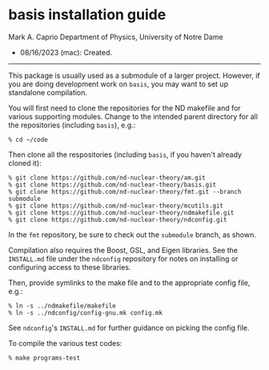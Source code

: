 # basis installation guide #

Mark A. Caprio
Department of Physics, University of Notre Dame

+ 08/16/2023 (mac): Created.

----------------------------------------------------------------

This package is usually used as a submodule of a larger project.  However, if
you are doing development work on `basis`, you may want to set up standalone
compilation.

You will first need to clone the repositories for the ND makefile and for
various supporting modules.  Change to the intended parent directory for all the
repositories (including `basis`), e.g.:
  
  ~~~~~~~~~~~~~~~~
  % cd ~/code
  ~~~~~~~~~~~~~~~~

Then clone all the respositories (including `basis`, if you haven't already
cloned it):

  ~~~~~~~~~~~~~~~~~~~~~~~~~~~~~~~~~~~~~~~~~~~~~~~~~~~~~~~~~~~~~~~~
  % git clone https://github.com/nd-nuclear-theory/am.git
  % git clone https://github.com/nd-nuclear-theory/basis.git
  % git clone https://github.com/nd-nuclear-theory/fmt.git --branch submodule
  % git clone https://github.com/nd-nuclear-theory/mcutils.git
  % git clone https://github.com/nd-nuclear-theory/ndmakefile.git
  % git clone https://github.com/nd-nuclear-theory/ndconfig.git
  ~~~~~~~~~~~~~~~~~~~~~~~~~~~~~~~~~~~~~~~~~~~~~~~~~~~~~~~~~~~~~~~~

In the `fmt` repository, be sure to check out the `submodule` branch,
as shown.

Compilation also requires the Boost, GSL, and Eigen libraries. See the
`INSTALL.md` file under the `ndconfig` repository for notes on installing or
configuring access to these libraries.

Then, provide symlinks to the make file and to the appropriate config file, e.g.:

  ~~~~~~~~~~~~~~~~~~~~~~~~~~~~~~~~~~~~~~~~~~~~~~~~~~~~~~~~~~~~~~~~
  % ln -s ../ndmakefile/makefile
  % ln -s ../ndconfig/config-gnu.mk config.mk
  ~~~~~~~~~~~~~~~~~~~~~~~~~~~~~~~~~~~~~~~~~~~~~~~~~~~~~~~~~~~~~~~~

See `ndconfig`'s `INSTALL.md` for further guidance on picking the config file.

To compile the various test codes:

  ~~~~~~~~~~~~~~~~
  % make programs-test
  ~~~~~~~~~~~~~~~~
